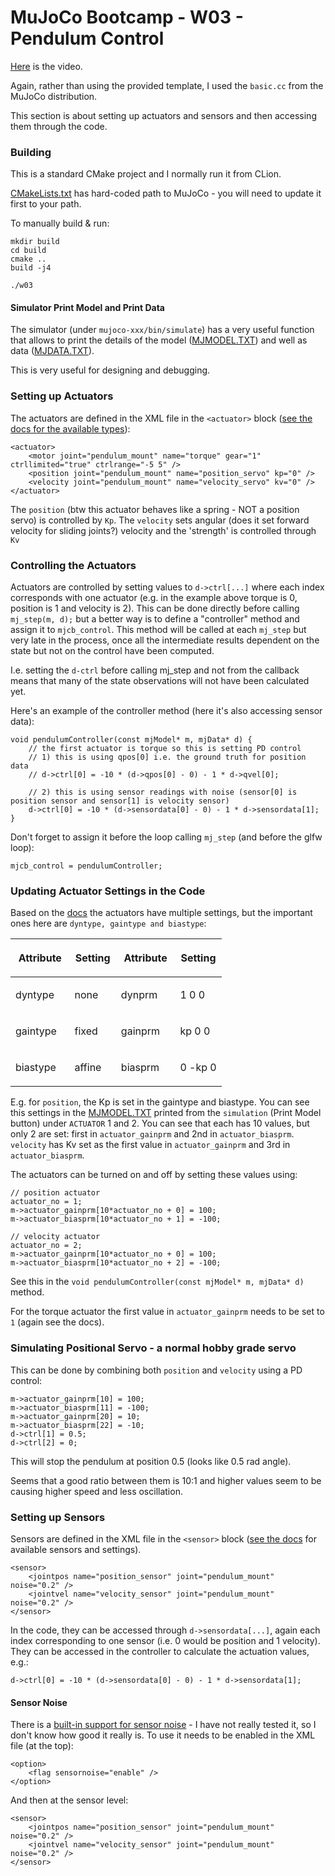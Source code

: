 # MuJoCo Bootcamp - W03 - Pendulum Control
[Here](https://www.youtube.com/watch?v=JNgO_OPVb5k&list=PLc7bpbeTIk758Ad3fkSywdxHWpBh9PM0G&index=8) is the video.

Again, rather than using the provided template, I used the `basic.cc` from the MuJoCo distribution.

This section is about setting up actuators and sensors and then accessing them through the code.


### Building
This is a standard CMake project and I normally run it from CLion.

[CMakeLists.txt](CMakeLists.txt) has hard-coded path to MuJoCo - you will need to update it first to your path.

To manually build & run:

    mkdir build
    cd build
    cmake ..
    build -j4

    ./w03

#### Simulator Print Model and Print Data
The simulator (under `mujoco-xxx/bin/simulate`) has a very useful function that allows to print the 
details of the model ([MJMODEL.TXT](MJMODEL.TXT)) and well as data ([MJDATA.TXT](MJDATA.TXT)).

This is very useful for designing and debugging. 

### Setting up Actuators
The actuators are defined in the XML file in the `<actuator>` block ([see the docs for the available types](https://mujoco.readthedocs.io/en/latest/XMLreference.html#actuator)):

	<actuator>
		<motor joint="pendulum_mount" name="torque" gear="1" ctrllimited="true" ctrlrange="-5 5" />
		<position joint="pendulum_mount" name="position_servo" kp="0" />
		<velocity joint="pendulum_mount" name="velocity_servo" kv="0" />
	</actuator>

The `position` (btw this actuator behaves like a spring - NOT a position servo) is controlled by `Kp`.
The `velocity` sets angular (does it set forward velocity for sliding joints?) velocity and the 'strength' is controlled through `Kv`

### Controlling the Actuators
Actuators are controlled by setting values to `d->ctrl[...]` where each index corresponds with one actuator (e.g. in the example above torque is 0, position is 1 and velocity is 2).
This can be done directly before calling `mj_step(m, d);` but a better way is to define a "controller" method and assign it to `mjcb_control`.
This method will be called at each `mj_step` but very late in the process, once all the intermediate results dependent on the state but not on the control have been computed.

I.e. setting the `d-ctrl` before calling mj_step and not from the callback means that many of the state observations will not have been calculated yet.

Here's an example of the controller method (here it's also accessing sensor data):

    void pendulumController(const mjModel* m, mjData* d) {
        // the first actuator is torque so this is setting PD control
        // 1) this is using qpos[0] i.e. the ground truth for position data
        // d->ctrl[0] = -10 * (d->qpos[0] - 0) - 1 * d->qvel[0];

        // 2) this is using sensor readings with noise (sensor[0] is position sensor and sensor[1] is velocity sensor)
        d->ctrl[0] = -10 * (d->sensordata[0] - 0) - 1 * d->sensordata[1];
    }

Don't forget to assign it before the loop calling `mj_step` (and before the glfw loop):

    mjcb_control = pendulumController;


### Updating Actuator Settings in the Code
Based on the [docs](https://mujoco.readthedocs.io/en/latest/XMLreference.html#actuator) the actuators have multiple settings, but the important ones here are `dyntype, gaintype and biastype`:

<table class="docutils align-default"><colgroup><col style="width: 28%"><col style="width: 22%"><col style="width: 28%"><col style="width: 22%"></colgroup><thead><tr class="row-odd"><th class="head"><p>Attribute</p></th><th class="head"><p>Setting</p></th><th class="head"><p>Attribute</p></th><th class="head"><p>Setting</p></th></tr></thead><tbody><tr class="row-even"><td><p>dyntype</p></td><td><p>none</p></td><td><p>dynprm</p></td><td><p>1 0 0</p></td></tr><tr class="row-odd"><td><p>gaintype</p></td><td><p>fixed</p></td><td><p>gainprm</p></td><td><p>kp 0 0</p></td></tr><tr class="row-even"><td><p>biastype</p></td><td><p>affine</p></td><td><p>biasprm</p></td><td><p>0 -kp 0</p></td></tr></tbody></table>

E.g. for `position`, the Kp is set in the gaintype and biastype. You can see this settings in the [MJMODEL.TXT](MJMODEL.TXT) printed from the `simulation` (Print Model button) under `ACTUATOR` 1 and 2.
You can see that each has 10 values, but only 2 are set: first in `actuator_gainprm` and 2nd in `actuator_biasprm`.
`velocity` has Kv set as the first value in `actuator_gainprm` and 3rd in `actuator_biasprm`.

The actuators can be turned on and off by setting these values using:

    // position actuator
    actuator_no = 1;
    m->actuator_gainprm[10*actuator_no + 0] = 100;
    m->actuator_biasprm[10*actuator_no + 1] = -100;

    // velocity actuator
    actuator_no = 2;
    m->actuator_gainprm[10*actuator_no + 0] = 100;
    m->actuator_biasprm[10*actuator_no + 2] = -100;

See this in the `void pendulumController(const mjModel* m, mjData* d)` method.

For the torque actuator the first value in `actuator_gainprm` needs to be set to `1` (again see the docs).

### Simulating Positional Servo - a normal hobby grade servo
This can be done by combining both `position` and `velocity` using a PD control:

    m->actuator_gainprm[10] = 100;
    m->actuator_biasprm[11] = -100;
    m->actuator_gainprm[20] = 10;
    m->actuator_biasprm[22] = -10;
    d->ctrl[1] = 0.5;
    d->ctrl[2] = 0;

This will stop the pendulum at position 0.5 (looks like 0.5 rad angle).

Seems that a good ratio between them is 10:1 and higher values seem to be causing higher speed and less oscillation.

### Setting up Sensors
Sensors are defined in the XML file in the `<sensor>` block ([see the docs](https://mujoco.readthedocs.io/en/latest/XMLreference.html#sensor) for available sensors and settings).

    <sensor>
		<jointpos name="position_sensor" joint="pendulum_mount" noise="0.2" />
		<jointvel name="velocity_sensor" joint="pendulum_mount" noise="0.2" />
	</sensor>

In the code, they can be accessed through `d->sensordata[...]`, again each index corresponding to one sensor (i.e. 0 would be position and 1 velocity).
They can be accessed in the controller to calculate the actuation values, e.g.:

    d->ctrl[0] = -10 * (d->sensordata[0] - 0) - 1 * d->sensordata[1];

#### Sensor Noise
There is a [built-in support for sensor noise](https://mujoco.readthedocs.io/en/latest/modeling.html#csensor) - I have not really tested it, so I don't know how good it really is.
To use it needs to be enabled in the XML file (at the top):

    <option>
		<flag sensornoise="enable" />
	</option>

And then at the sensor level:

    <sensor>
		<jointpos name="position_sensor" joint="pendulum_mount" noise="0.2" />
		<jointvel name="velocity_sensor" joint="pendulum_mount" noise="0.2" />
	</sensor>
